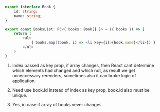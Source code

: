 ```typescript
export interface Book {
    id: string;
    name: string;
}

export const BooksList: FC<{ books: Book[] }> = ({ books }) => {
    return (
        <ul>
            { books.map((book, i) => <li key={i}>{book.name}</li>}) }
        </ul>
    )
}
```

1. Index passed as key prop, if array changes, then React cant determine which elements had changed and which not, as result we get unneccessary rerenders, sometimes also it can broke logic of application.

2. Need use book.id instead of index as key prop, book.id also must be unique.

3. Yes, in case if array of books never changes.
